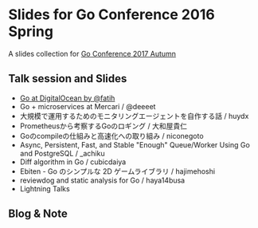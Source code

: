 # Slides for Go Conference 2016 Spring
A slides collection for [Go Conference 2017 Autumn](https://gocon.connpass.com/event/66615/)

## Talk session and Slides
- [Go at DigitalOcean by @fatih](https://speakerdeck.com/farslan/go-at-digitalocean)
- Go + microservices at Mercari / @deeeet
- 大規模で運用するためのモニタリングエージェントを自作する話 / huydx
- Prometheusから考察するGoのロギング / 大和屋貴仁
- Goのcompileの仕組みと高速化への取り組み / niconegoto
- Async, Persistent, Fast, and Stable "Enough" Queue/Worker Using Go and PostgreSQL / _achiku
- Diff algorithm in Go / cubicdaiya
- Ebiten - Go のシンプルな 2D ゲームライブラリ / hajimehoshi
- reviewdog and static analysis for Go / haya14busa
- Lightning Talks

## Blog & Note


